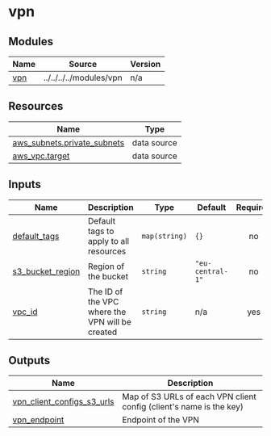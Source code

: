 # vpn

<!-- BEGIN_TF_DOCS -->
## Modules

| Name | Source | Version |
|------|--------|---------|
| <a name="module_vpn"></a> [vpn](#module\_vpn) | ../../../../modules/vpn | n/a |
## Resources

| Name | Type |
|------|------|
| [aws_subnets.private_subnets](https://registry.terraform.io/providers/hashicorp/aws/latest/docs/data-sources/subnets) | data source |
| [aws_vpc.target](https://registry.terraform.io/providers/hashicorp/aws/latest/docs/data-sources/vpc) | data source |
## Inputs

| Name | Description | Type | Default | Required |
|------|-------------|------|---------|:--------:|
| <a name="input_default_tags"></a> [default\_tags](#input\_default\_tags) | Default tags to apply to all resources | `map(string)` | `{}` | no |
| <a name="input_s3_bucket_region"></a> [s3\_bucket\_region](#input\_s3\_bucket\_region) | Region of the bucket | `string` | `"eu-central-1"` | no |
| <a name="input_vpc_id"></a> [vpc\_id](#input\_vpc\_id) | The ID of the VPC where the VPN will be created | `string` | n/a | yes |
## Outputs

| Name | Description |
|------|-------------|
| <a name="output_vpn_client_configs_s3_urls"></a> [vpn\_client\_configs\_s3\_urls](#output\_vpn\_client\_configs\_s3\_urls) | Map of S3 URLs of each VPN client config (client's name is the key) |
| <a name="output_vpn_endpoint"></a> [vpn\_endpoint](#output\_vpn\_endpoint) | Endpoint of the VPN |
<!-- END_TF_DOCS -->
